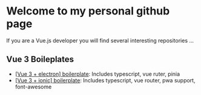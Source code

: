 # Welcome to my personal github page

If you are a Vue.js developer you will find several interesting repositories ...

## Vue 3 Boileplates

- [[Vue 3 + electron] boilerplate](https://github.com/sdiricco/vue3-electron-advanced-boilerplate): Includes typescript, vue ruter, pinia
- [[Vue 3 + ionic] boilerplate](https://github.com/sdiricco/vue3-ionic-advanced-boilerplate): Includes typescript, vue router, pwa support, font-awesome
